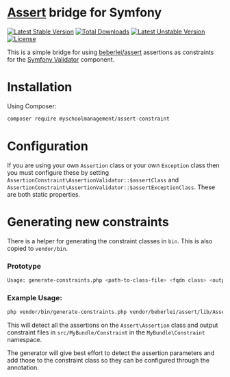 # [Assert](https://github.com/beberlei/assert) bridge for Symfony

[![Latest Stable Version](https://poser.pugx.org/myschoolmanagement/assert-constraint/v/stable)](https://packagist.org/packages/myschoolmanagement/assert-constraint) [![Total Downloads](https://poser.pugx.org/myschoolmanagement/symfony-rested-bundle/downloads)](https://packagist.org/packages/myschoolmanagement/symfony-rested-bundle) [![Latest Unstable Version](https://poser.pugx.org/myschoolmanagement/assert-constraint/v/unstable)](https://packagist.org/packages/myschoolmanagement/assert-constraint) [![License](https://poser.pugx.org/myschoolmanagement/assert-constraint/license)](https://packagist.org/packages/myschoolmanagement/assert-constraint)

This is a simple bridge for using [beberlei/assert](https://github.com/beberlei/assert) assertions as constraints for the [Symfony Validator](https://github.com/symfony/validator) component.

# Installation
Using Composer:
```sh
composer require myschoolmanagement/assert-constraint
```

# Configuration

If you are using your own ``Assertion`` class or your own ``Exception`` class then you must configure these by setting ``AssertionConstraint\AssertionValidator::$assertClass`` and ``AssertionConstraint\AssertionValidator::$assertExceptionClass``. These are both static properties.

# Generating new constraints

There is a helper for generating the constraint classes in ``bin``. This is also copied to ``vendor/bin``.

### Prototype
```sh
Usage: generate-constraints.php <path-to-class-file> <fqdn class> <output-namespace> <directory-to-output-classes>
```

### Example Usage:

```sh
php vendor/bin/generate-constraints.php vendor/beberlei/assert/lib/Assert/Assertion.php Assert\\Assertion MyBundle\\Constraint src/MyBundle/Constraint
```
This will detect all the assertions on the ``Assert\Assertion`` class and output constraint files in ``src/MyBundle/Constraint`` in the ``MyBundle\Constraint`` namespace.

The generator will give best effort to detect the assertion parameters and add those to the constraint class so they can be configured through the annotation.
